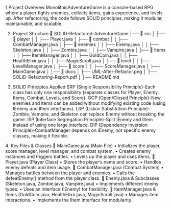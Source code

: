 
1.Project Overview
MonolithicAdventureGame is a console-based RPG where a player fights enemies, collects items, gains experience, and levels up.
After refactoring, the code follows SOLID principles, making it modular, maintainable, and scalable.

2. Project Structure
📂 SOLID-Refactored-AdventureGame
│── 📂 src
│   ├── 📂 player
│   │   ├── Player.java
│   ├── 📂 combat
│   │   ├── CombatManager.java
│   ├── 📂 enemies
│   │   ├── Enemy.java
│   │   ├── Skeleton.java
│   │   ├── Zombie.java
│   │   ├── Vampire.java
│   ├── 📂 items
│   │   ├── ItemManager.java
│   │   ├── GoldCoin.java
│   │   ├── HealthElixir.java
│   │   ├── MagicScroll.java
│   ├── 📂 level
│   │   ├── LevelManager.java
│   ├── 📂 score
│   │   ├── ScoreManager.java
│   ├── MainGame.java
│
│── 📂 docs
│   ├── UML-After-Refactor.png
│   ├── SOLID-Refactoring-Report.pdf
│
│── README.md

3. SOLID Principles Applied
SRP (Single Responsibility Principle)-Each class has only one responsibility (separate classes for Player, Enemy, Items, Combat, Levels, and Score).
OCP (Open/Closed Principle)-New enemies and items can be added without modifying existing code (using IEnemy and IItem interfaces).
LSP (Liskov Substitution Principle)-Zombie, Vampire, and Skeleton can replace Enemy without breaking the game.
ISP (Interface Segregation Principle)-Split IEnemy and IItem instead of using one large interface.
DIP (Dependency Inversion Principle)-CombatManager depends on IEnemy, not specific enemy classes, making it flexible.

4️. Key Files & Classes
🔹 MainGame.java (Main File)
•	Initializes the player, score manager, level manager, and combat system.
•	Creates enemy instances and triggers battles.
•	Levels up the player and uses items.
🔹 Player.java (Player Class)
•	Stores the player’s name and score.
•	Handles enemy defeats and item usage.
🔹 CombatManager.java (Combat System)
•	Manages battles between the player and enemies.
•	Calls the defeatEnemy() method from the player class.
🔹 Enemy.java & Subclasses (Skeleton.java, Zombie.java, Vampire.java)
•	Implements different enemy types.
•	Uses an interface (IEnemy) for flexibility.
🔹 ItemManager.java & Items (GoldCoin.java, HealthElixir.java, MagicScroll.java)
•	Manages item interactions.
•	Implements the IItem interface for modularity.
